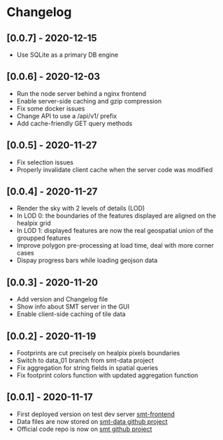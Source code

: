 # Changelog

## [0.0.7] - 2020-12-15
- Use SQLite as a primary DB engine

## [0.0.6] - 2020-12-03
- Run the node server behind a nginx frontend
- Enable server-side caching and gzip compression
- Fix some docker issues
- Change API to use a /api/v1/ prefix
- Add cache-friendly GET query methods

## [0.0.5] - 2020-11-27
- Fix selection issues
- Properly invalidate client cache when the server code was modified

## [0.0.4] - 2020-11-27
- Render the sky with 2 levels of details (LOD)
- In LOD 0: the boundaries of the features displayed are aligned on the healpix grid
- In LOD 1: displayed features are now the real geospatial union of the groupped features
- Improve polygon pre-processing at load time, deal with more corner cases
- Dispay progress bars while loading geojson data

## [0.0.3] - 2020-11-20
- Add version and Changelog file
- Show info about SMT server in the GUI
- Enable client-side caching of tile data

## [0.0.2] - 2020-11-19
- Footprints are cut precisely on healpix pixels boundaries
- Switch to data_01 branch from smt-data project
- Fix aggregation for string fields in spatial queries
- Fix footprint colors function with updated aggregation function

## [0.0.1] - 2020-11-17

- First deployed version on test dev server [smt-frontend](https://smt-frontend.stellarium-web.org/)
- Data files are now stored on [smt-data github project](https://github.com/Stellarium-Labs/smt-data)
- Official code repo is now on [smt github project](https://github.com/Stellarium-Labs/smt)
